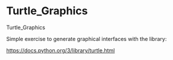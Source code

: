 # Turtle_Graphics
Turtle_Graphics

Simple exercise to generate graphical interfaces with the library:

https://docs.python.org/3/library/turtle.html
